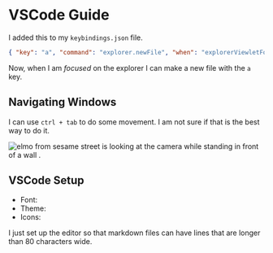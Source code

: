 # VSCode Guide

I added this to my `keybindings.json` file.

```json
{ "key": "a", "command": "explorer.newFile", "when": "explorerViewletFocus" }
```

Now, when I am _focused_ on the explorer I can make a new file with the `a` key.

## Navigating Windows

I can use `ctrl + tab` to do some movement. I am not sure if that is the best way to do it.

![elmo from sesame street is looking at the camera while standing in front of a wall .](https://media.tenor.com/RYvCCepol0gAAAAC/elmo-shrug.gif)

## VSCode Setup

- Font:
- Theme:
- Icons:

I just set up the editor so that markdown files can have lines that are longer than 80 characters wide.
